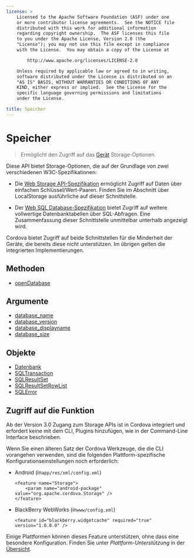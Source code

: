 ```yaml
---
license: >
    Licensed to the Apache Software Foundation (ASF) under one
    or more contributor license agreements.  See the NOTICE file
    distributed with this work for additional information
    regarding copyright ownership.  The ASF licenses this file
    to you under the Apache License, Version 2.0 (the
    "License"); you may not use this file except in compliance
    with the License.  You may obtain a copy of the License at

        http://www.apache.org/licenses/LICENSE-2.0

    Unless required by applicable law or agreed to in writing,
    software distributed under the License is distributed on an
    "AS IS" BASIS, WITHOUT WARRANTIES OR CONDITIONS OF ANY
    KIND, either express or implied.  See the License for the
    specific language governing permissions and limitations
    under the License.

title: Speicher
---
```


# Speicher

> Ermöglicht den Zugriff auf das [Gerät](../device/device.html) Storage-Optionen.

Diese API bietet Storage-Optionen, die auf der Grundlage von zwei verschiedenen W3C-Spezifikationen:

*   Die [Web Storage API-Spezifikation][1] ermöglicht Zugriff auf Daten über einfachen Schlüssel/Wert-Paaren. Finden Sie im Abschnitt über LocalStorage ausführliche auf dieser Schnittstelle.

*   Der [Web SQL Database-Spezifikation][2] bietet Zugriff auf weitere vollwertige Datenbanktabellen über SQL-Abfragen. Eine Zusammenfassung dieser Schnittstelle unmittelbar unterhalb angezeigt wird.

 [1]: http://dev.w3.org/html5/webstorage/
 [2]: http://dev.w3.org/html5/webdatabase/

Cordova bietet Zugriff auf beide Schnittstellen für die Minderheit der Geräte, die bereits diese nicht unterstützen. Im übrigen gelten die integrierten Implementierungen.

## Methoden

*   [openDatabase](storage.opendatabase.html)

## Argumente

*   [database_name](parameters/name.html)
*   [database_version](parameters/version.html)
*   [database_displayname](parameters/display_name.html)
*   [database_size](parameters/size.html)

## Objekte

*   [Datenbank](database/database.html)
*   [SQLTransaction](sqltransaction/sqltransaction.html)
*   [SQLResultSet](sqlresultset/sqlresultset.html)
*   [SQLResultSetRowList](sqlresultsetrowlist/sqlresultsetrowlist.html)
*   [SQLError](sqlerror/sqlerror.html)

## Zugriff auf die Funktion

Ab der Version 3.0 Zugang zum Storage APIs ist in Cordova integriert und erfordert keine mit dem CLI, Plugins hinzufügen, wie in der Command-Line Interface beschrieben.

Wenn Sie einen älteren Satz der Cordova Werkzeuge, die die CLI vorangehen verwenden, sind die folgenden Plattform-spezifische Konfigurationseinstellungen noch erforderlich:

*   Android (in`app/res/xml/config.xml`)
    
        <feature name="Storage">
            <param name="android-package" value="org.apache.cordova.Storage" />
        </feature>
        

*   BlackBerry WebWorks (in`www/config.xml`)
    
        <feature id="blackberry.widgetcache" required="true" version="1.0.0.0" />
        

Einige Plattformen können dieses Feature unterstützen, ohne dass eine besondere Konfiguration. Finden Sie unter *Plattform-Unterstützung* in der [Übersicht](../../guide/overview/index.html).